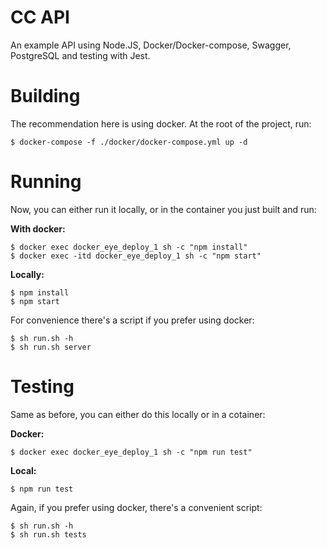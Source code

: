 # CC API
An example API using Node.JS, Docker/Docker-compose, Swagger, PostgreSQL and  testing with Jest.

# Building

The recommendation here is using docker. At the root of the project, run:

```
$ docker-compose -f ./docker/docker-compose.yml up -d
```

# Running

Now, you can either run it locally, or in the container you just built
and run:

**With docker:**
```
$ docker exec docker_eye_deploy_1 sh -c "npm install"
$ docker exec -itd docker_eye_deploy_1 sh -c "npm start"
```

**Locally:**
```
$ npm install
$ npm start
```

For convenience there's a script if you prefer using docker:
```
$ sh run.sh -h
$ sh run.sh server
```

# Testing

Same as before, you can either do this locally or in a cotainer:

**Docker:**
```
$ docker exec docker_eye_deploy_1 sh -c "npm run test"
```

**Local:**
```
$ npm run test
```

Again, if you prefer using docker, there's a convenient script:
```
$ sh run.sh -h
$ sh run.sh tests
```
